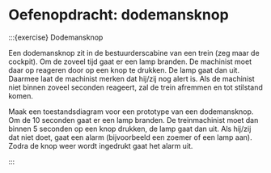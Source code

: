 # Oefenopdracht: dodemansknop

:::{exercise} Dodemansknop

Een dodemansknop zit in de bestuurderscabine van een trein (zeg maar de cockpit). Om de zoveel tijd gaat er een lamp branden. De machinist moet daar op reageren door op een knop te drukken. De lamp gaat dan uit. Daarmee laat de machinist merken dat hij/zij nog alert is. Als de machinist niet binnen zoveel seconden reageert, zal de trein afremmen en tot stilstand komen.

Maak een toestandsdiagram voor een prototype van een dodemansknop. Om de 10 seconden gaat er een lamp branden. De treinmachinist moet dan binnen 5 seconden op een knop drukken, de lamp gaat dan uit. Als hij/zij dat niet doet, gaat een alarm (bijvoorbeeld een zoemer of een lamp aan). Zodra de knop weer wordt ingedrukt gaat het alarm uit.

:::
